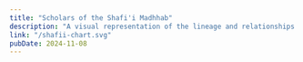 ```yaml
---
title: "Scholars of the Shafi'i Madhhab"
description: "A visual representation of the lineage and relationships between key scholars in the Shafi'i madhhab."
link: "/shafii-chart.svg"
pubDate: 2024-11-08
---
```

